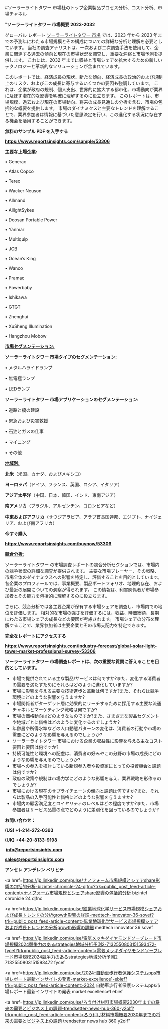 #ソーラーライトタワー 市場社のトップ企業製品プロセス分析、コスト分析、市場チャネル

"<strong>ソーラーライトタワー 市場概要 2023-2032</strong>

グローバル レポート <a href=https://www.reportsinsights.com/sample/53306>ソーラーライトタワー 市場</a> では、2023 年から 2023 年までの予測年にわたる市場規模とその構成についての詳細な分析と理解を必要としています。 当社の調査アナリストは、一次および二次調査手法を使用して、企業に関連する過去の傾向と現在の市場状況を調査し、重要な洞察と市場予測を提供します。 これには、2032 年までに収益と市場シェアを拡大​​するための新しいテクノロジーと革新的なソリューションが含まれています。

このレポートでは、経済成長の現状、新たな傾向、経済成長の政治的および規制上のリスク、およびこの成長に寄与するいくつかの要因も強調しています。 これは、企業が政府の規制、個人支出、世界的に拡大する都市化、市場動向が業界に及ぼす潜在的な影響を明確に理解するのに役立ちます。 このレポートは、市場規模、過去および現在の市場動向、将来の成長見通しの分析を含む、市場の包括的な概要を提供します。 市場のダイナミクスと主要なトレンドを理解することで、業界参加者は情報に基づいた意思決定を行い、この進化する状況に存在する機会を活用することができます。

<strong><b>無料のサンプル PDF を入手する</b></strong>

<a href=https://www.reportsinsights.com/sample/53306><strong><u>https://www.reportsinsights.com/sample/53306</u></strong></a>

<strong>主要な上場企業:</strong>

• Generac

• Atlas Copco

• Terex

• Wacker Neuson

• Allmand

• AllightSykes

• Doosan Portable Power

• Yanmar

• Multiquip

• JCB

• Ocean’s King

• Wanco

• Pramac

• Powerbaby

• Ishikawa

• GTGT

• Zhenghui

• XuSheng Illumination

• Hangzhou Mobow

<strong><u>市場セグメンテーション</u></strong><strong><u>:</u></strong>

<strong>ソーラーライトタワー 市場タイプのセグメンテーション:</strong>

• メタルハライドランプ

• 無電極ランプ

• LEDランプ

<strong>ソーラーライトタワー 市場アプリケーションのセグメンテーション:</strong>

• 道路と橋の建設

• 緊急および災害救援

• 石油とガスの仕事

• マイニング

• その他

<strong><u>地域別</u></strong><strong><u>:</u></strong>

<strong>北米</strong>（米国、カナダ、およびメキシコ）

<strong>ヨーロッパ</strong>（ドイツ、フランス、英国、ロシア、イタリア）

<strong>アジア太平洋</strong>（中国、日本、韓国、インド、東南アジア）

<strong>南アメリカ</strong>（ブラジル、アルゼンチン、コロンビアなど）

<strong>中東およびアフリカ</strong>（サウジアラビア、アラブ首長国連邦、エジプト、ナイジェリア、および南アフリカ）

<strong>今すぐ購入</strong>

<a href=https://www.reportsinsights.com/buynow/53306><strong><u>https://www.reportsinsights.com/buynow/53306</u></strong></a>

<strong><u>競合分析:</u></strong>

ソーラーライトタワー の市場調査レポートの競合分析セクションでは、市場内の競争状況の詳細な調査が提供されます。 主要な市場プレーヤー、その戦略、市場全体のダイナミクスへの影響を特定し、評価することを目的としています。 各企業のプロフィールでは、事業概要、製品ポートフォリオ、地理的存在、および最近の展開についての洞察が得られます。 この情報は、利害関係者が市場参加者とその能力を包括的に理解するのに役立ちます。

さらに、競合分析では各主要企業が保有する市場シェアを調査し、市場内での地位を評価します。 相対的な市場の強さを評価するには、収益、時価総額、長期にわたる市場シェアの成長などの要因が考慮されます。 市場シェアの分布を理解することで、業界参加者は主要企業とその市場支配力を特定できます。

<strong>完全なレポートにアクセスする</strong>

<a href=https://www.reportsinsights.com/industry-forecast/global-solar-light-tower-market-professional-survey-53306><strong><u><b>https://www.reportsinsights.com/industry-forecast/global-solar-light-tower-market-professional-survey-53306</b></u></strong></a>

<strong><b>ソーラーライトタワー 市場調査レポートは、次の重要な質問に答えることを目的としています。</b></strong>
<ul>
  <li>市場で提供されている主な製品/サービスは何ですか?また、変化する消費者の需要を満たすためにそれらはどのように進化していますか?</li>
  <li>市場に影響を与える主要な技術進歩と革新は何ですか?また、それらは競争環境にどのような影響を与えますか?</li>
  <li>市場関係者がターゲット層に効果的にリーチするために採用する主要な流通チャネルとマーケティング戦略は何ですか?</li>
  <li>市場の価格動向はどのようなものですか?また、さまざまな製品セグメントや地域ごとに価格はどのように変化するのでしょうか?</li>
  <li>年齢層や所得水準などの人口動態パターンの変化は、消費者の行動や市場の需要にどのような影響を与えるのでしょうか?</li>
  <li>ソーラーライトタワー 市場における企業の収益性に影響を与える主なコスト要因と要因は何ですか?</li>
  <li>持続可能性と環境への配慮は、消費者の好みやこの分野の市場の成長にどのような影響を与えるのでしょうか?</li>
  <li>市場への参入を検討している新規参入者や投資家にとっての投資機会と課題は何ですか?</li>
  <li>政府の政策や規制は市場力学にどのような影響を与え、業界戦略を形作るのでしょうか?</li>
  <li>市場における現在のサプライチェーンの傾向と課題は何ですか?また、それらは製品の入手可能性と価格にどのような影響を与えますか?</li>
  <li>市場内の顧客満足度とロイヤリティのレベルはどの程度ですか?また、市場参加者はサービス品質の点でどのように差別化を図っているのでしょうか?</li>
</ul>
<strong>お問い合わせ：</strong>

<strong>(US) +1-214-272-0393</strong>

<strong>(UK) +44-20-8133-9198</strong>

<strong> </strong><a href=info@reportsinsights.com><strong><u>info@reportsinsights.com</u></strong></a>

<a href=sales@reportsinsights.com><strong><u>sales@reportsinsights.com</u></strong></a>

<strong>アンセレ アンデレン ベリヒテ</strong>

<a href=https://jp.linkedin.com/pulse/ナノフォーム市場規模とシェアshare影響の包括的分析-bizintel-chronicle-24-djfnc?trk=public_post_feed-article-content>ナノフォーム市場規模とシェアshare影響の包括的分析 bizintel chronicle 24 djfnc</a>

<a href=https://jp.linkedin.com/pulse/鉱業地球化学サービス市場規模シェアおよび成長トレンドの分析growth影響の詳細-medtech-innovator-36-sovef?trk=public_post_feed-article-content>鉱業地球化学サービス市場規模シェアおよび成長トレンドの分析growth影響の詳細 medtech innovator 36 sovef</a>

<a href=https://jp.linkedin.com/pulse/電気メッキダイヤモンドソーブレード市場規模2024競争力のあるstrategies地域分析予測2-7132550803151593472-fycef?trk=public_post_feed-article-content>電気メッキダイヤモンドソーブレード市場規模2024競争力のあるstrategies地域分析予測2 7132550803151593472 fycef</a>

<a href=https://jp.linkedin.com/pulse/2024-自動車歩行者保護システムpps市場レポート最新インサイトの発表-market-excellence1-ebief?trk=public_post_feed-article-content>2024 自動車歩行者保護システムpps市場レポート最新インサイトの発表 market excellence1 ebief</a>

<a href=https://jp.linkedin.com/pulse/ろう付け材料市場概要2030年までの将来の需要とビジネス上の課題-trendsetter-news-hub-360-y2olf?trk=public_post_feed-article-content>ろう付け材料市場概要2030年までの将来の需要とビジネス上の課題 trendsetter news hub 360 y2olf</a>"
